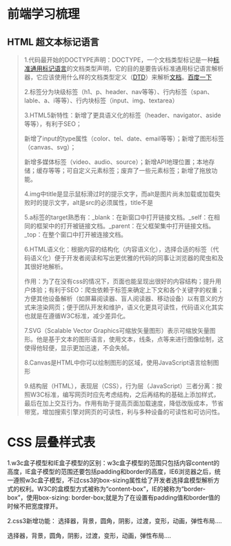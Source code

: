 # 前端学习梳理

## HTML 超文本标记语言

> 1.代码最开始的DOCTYPE声明：DOCTYPE，一个文档类型标记是一种[标准通用标记语言](https://baike.baidu.com/item/标准通用标记语言/6805073)的文档类型声明，它的目的是要告诉标准通用标记语言解析器，它应该使用什么样的文档类型定义（[DTD](https://baike.baidu.com/item/DTD)）来解析[文档](https://baike.baidu.com/item/文档/1009768)。[百度一下](http://www.baidu.com)
>
> 2.标签分为块级标签（h1、p、header、nav等等）、行内标签（span、lable、a、i等等）、行内块标签（input、img、textarea）
>
> 3.HTML5新特性：新增了更具语义化的标签（header、navigator、aside等等），有利于SEO；
>
> 新增了input的type属性（color、tel、date、email等等）；新增了图形标签（canvas、svg）；
>
> 新增多媒体标签（video、audio、source）；新增API地理位置；本地存储；缓存等等；可自定义元素标签；废弃了一些元素标签；新增了拖放功能。
>
> 4.img中title是显示鼠标滑过时的提示文字，而alt是图片尚未加载或加载失败时的提示文字，alt是src的必须属性，title不是
>
> 5.a标签的target熟悉有：_blank：在新窗口中打开链接文档。_self：在相同的框架中的打开被链接文档。_parent：在父框架集中打开链接文档。_top：在整个窗口中打开被连接文档。
>
> 6.HTML语义化：根据内容的结构化（内容语义化），选择合适的标签（代码语义化）便于开发者阅读和写出更优雅的代码的同事让浏览器的爬虫和及其很好地解析。
>
> 作用：为了在没有css的情况下，页面也能呈现出很好的内容结构；提升用户体验；有利于SEO：爬虫依赖于标签来确定上下文和各个关键字的权重；方便其他设备解析（如屏幕阅读器、盲人阅读器、移动设备）以有意义的方式来渲染网页；便于团队开发和维护，语义化更具可读性，代码语义化其实也就是在遵循W3C标准，减少差异化。
>
> 7.SVG（Scalable Vector Graphics可缩放矢量图形）表示可缩放矢量图形。他是基于文本的图形语言，使用文本，线条，点等来进行图像绘制，这使得他轻便，显示更加迅速，不会失帧。
>
> 8.Canvas是HTML中你可以绘制图形的区域，使用JavaScript语言绘制图形
>
> 9.结构层（HTML），表现层（CSS），行为层（JavaScript）三者分离：按照W3C标准，编写网页时应先考虑结构，之后再结构的基础上添加样式，最后在加上交互行为。作用有助于提高页面加载速度，降低改版成本，节省带宽，增加搜索引擎对网页的可读性，利与多种设备的可读性和可访问性。

# CSS 层叠样式表

1.w3c盒子模型和IE盒子模型的区别：w3c盒子模型的范围只包括内容content的高度，IE盒子模型的范围还要包括padding和border的高度，IE6浏览器之后，统一遵照w3c盒子模型，不过css3的box-sizing属性给了开发者选择盒模型解析方式的权利。W3C的盒模型方式被称为“content-box”，IE的被称为“border-box”，使用box-sizing: border-box;就是为了在设置有padding值和border值的时候不把宽度撑开。

2.css3新增功能： 选择器，背景，圆角，阴影，过渡，变形，动画，弹性布局.... 

  选择器，背景，圆角，阴影，过渡，变形，动画，弹性布局.... 


